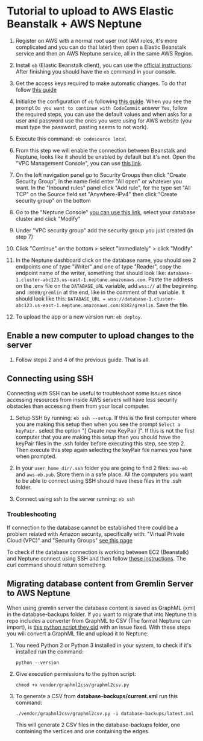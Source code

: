 # Tutorial to upload to AWS Elastic Beanstalk + AWS Neptune

1. Register on AWS with a normal root user (not IAM roles, it's more complicated and you can do that later) then open a Elastic Beanstalk service and then an AWS Neptune service, all in the same AWS Region.

2. Install `eb` (Elastic Beanstalk client), you can use the [official instructions](https://docs.aws.amazon.com/elasticbeanstalk/latest/dg/eb-cli3-install.html). After finishing you should have the `eb` command in your console.

3. Get the access keys required to make automatic changes. To do that follow [this guide](https://docs.aws.amazon.com/general/latest/gr/aws-sec-cred-types.html#access-keys-and-secret-access-keys)

4. Initialize the configuration of `eb` following [this guide](https://docs.aws.amazon.com/elasticbeanstalk/latest/dg/eb-cli3-configuration.html). When you see the prompt `Do you want to continue with CodeCommit` answer `Yes`, follow the required steps, you can use the default values and when asks for a user and password use the ones you were using for AWS website (you must type the password, pasting seems to not work).

5. Execute this command: `eb codesource local`

6. From this step we will enable the connection between Beanstalk and Neptune, looks like it should be enabled by default but it's not. Open the "VPC Management Console", you can use [this link](https://console.aws.amazon.com/vpc/).

7. On the left navigation panel go to Security Groups then click "Create Security Group", in the name field enter "All open" or whatever you want. In the "Inbound rules" panel click "Add rule", for the type set "All TCP" on the Source field set "Anywhere-IPv4" then click "Create security group" on the bottom

8. Go to the "Neptune Console" [you can use this link](https://console.aws.amazon.com/neptune/home), select your database cluster and click "Modify"

9. Under "VPC security group" add the security group you just created (in step 7)

10.   Click "Continue" on the bottom > select "Immediately" > click "Modify"

11.   In the Neptune dashboard click on the database name, you should see 2 endpoints one of type "Writer" and one of type "Reader", copy the endpoint name of the writer, something that should look like: `database-1.cluster-abc123.us-east-1.neptune.amazonaws.com`. Paste the address on the .env file on the `DATABASE_URL` variable, add `wss://` at the beginning and `:8080/gremlin` at the end, like in the comment of that variable.
      It should look like this: `DATABASE_URL = wss://database-1.cluster-abc123.us-east-1.neptune.amazonaws.com:8182/gremlin`. Save the file.

12.   To upload the app or a new version run: `eb deploy`.

## Enable a new computer to upload changes to the server

1. Follow steps 2 and 4 of the previous guide. That is all.

## Connecting using SSH

Connecting with SSH can be useful to troubleshoot some issues since accessing resources from inside AWS servers will have less security obstacles than accessing them from your local computer.

1. Setup SSH by running: `eb ssh --setup`. If this is the first computer where you are making this setup then when you see the prompt `Select a keyPair.` select the option "[ Create new KeyPair ]". If this is not the first computer that you are making this setup then you should have the keyPair files in the .ssh folder before executing this step, see step 2. Then execute this step again selecting the keyPair file names you have when prompted.

2. In your `user_home_dir/.ssh` folder you are going to find 2 files: `aws-eb` and `aws-eb.pub`. Store them in a safe place. All the computers you want to be able to connect using SSH should have these files in the .ssh folder.

3. Connect using ssh to the server running: `eb ssh`

### Troubleshooting

If connection to the database cannot be established there could be a problem related with Amazon security, specifically with: "Virtual Private Cloud (VPC)" and "Security Groups" [see this page](https://docs.aws.amazon.com/neptune/latest/userguide/security-vpc-setup.html)

To check if the database connection is working between EC2 (Beanstalk) and Neptune connect using SSH and then follow [these instructions](https://docs.amazonaws.cn/en_us/neptune/latest/userguide/access-graph-gremlin-rest.html). The curl command should return something.

## Migrating database content from Gremlin Server to AWS Neptune

When using gremlin server the database content is saved as GraphML (xml) in the database-backups folder. If you want to migrate that into Neptune this repo includes a converter from GraphML to CSV (The format Neptune can import), is [this python script they did](https://github.com/awslabs/amazon-neptune-tools/tree/master/graphml2csv) with an issue fixed.
With these steps you will convert a GraphML file and upload it to Neptune:

1. You need Python 2 or Python 3 installed in your system, to check if it's installed run the command:

   `python --version`

2. Give execution permissions to the python script:

   `chmod +x vendor/graphml2csv/graphml2csv.py`

3. To generate a CSV from **database-backups/current.xml** run this command:

   `./vendor/graphml2csv/graphml2csv.py -i database-backups/latest.xml`

   This will generate 2 CSV files in the database-backups folder, one containing the vertices and one containing the edges.
